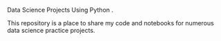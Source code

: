 Data Science Projects Using Python .

This repository is a place to share my code and notebooks for numerous data science practice projects.
